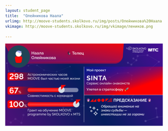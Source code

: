 ```yaml
---
layout: student_page
title:  "Олейникова Наала"
urlimg: http://moove-students.skolkovo.ru/img/posts/Олейникова%20Наала.png
vkimage: http://moove-students.skolkovo.ru/img/vkimage/леников.png

---
```

<img class="img-fluid" src="/img/posts/Олейникова Наала.png" alt="moove-1">
